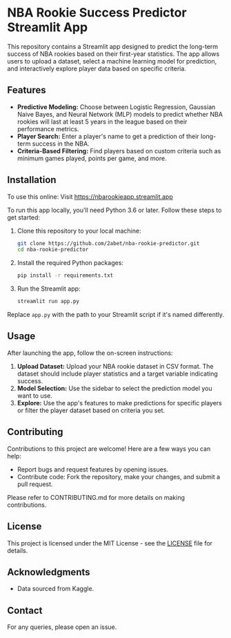 
# NBA Rookie Success Predictor Streamlit App

This repository contains a Streamlit app designed to predict the long-term success of NBA rookies based on their first-year statistics. The app allows users to upload a dataset, select a machine learning model for prediction, and interactively explore player data based on specific criteria.

## Features

- **Predictive Modeling:** Choose between Logistic Regression, Gaussian Naive Bayes, and Neural Network (MLP) models to predict whether NBA rookies will last at least 5 years in the league based on their performance metrics.
- **Player Search:** Enter a player's name to get a prediction of their long-term success in the NBA.
- **Criteria-Based Filtering:** Find players based on custom criteria such as minimum games played, points per game, and more.

## Installation

To use this online: Visit https://nbarookieapp.streamlit.app

To run this app locally, you'll need Python 3.6 or later. Follow these steps to get started:

1. Clone this repository to your local machine:
   ```bash
   git clone https://github.com/2abet/nba-rookie-predictor.git
   cd nba-rookie-predictor
   ```

2. Install the required Python packages:
   ```bash
   pip install -r requirements.txt
   ```

3. Run the Streamlit app:
   ```bash
   streamlit run app.py
   ```

Replace `app.py` with the path to your Streamlit script if it's named differently.

## Usage

After launching the app, follow the on-screen instructions:

1. **Upload Dataset:** Upload your NBA rookie dataset in CSV format. The dataset should include player statistics and a target variable indicating success.
2. **Model Selection:** Use the sidebar to select the prediction model you want to use.
3. **Explore:** Use the app's features to make predictions for specific players or filter the player dataset based on criteria you set.

## Contributing

Contributions to this project are welcome! Here are a few ways you can help:

- Report bugs and request features by opening issues.
- Contribute code: Fork the repository, make your changes, and submit a pull request.

Please refer to CONTRIBUTING.md for more details on making contributions.

## License

This project is licensed under the MIT License - see the [LICENSE](LICENSE) file for details.

## Acknowledgments

- Data sourced from Kaggle.

## Contact

For any queries, please open an issue.
